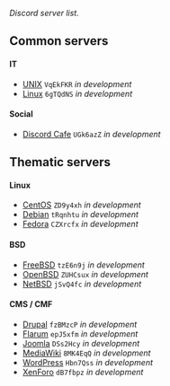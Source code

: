 *Discord server list.*

## Common servers

#### IT

- [UNIX](https://discord.me/unix) `VqEkFKR` *in development*
- [Linux](https://discord.me/linux) `6gTQdNS` *in development*

#### Social

- [Discord Cafe](https://discord.me/cafe) `UGk6azZ` *in development*

## Thematic servers

#### Linux

- [CentOS](https://discord.me/centos) `ZD9y4xh` *in development*
- [Debian](https://discord.me/debian) `tRqnhtu` *in development*
- [Fedora](https://discord.me/fedora) `CZXrcfx` *in development*

#### BSD

- [FreeBSD](https://discord.me/freebsd) `tzE6n9j` *in development*
- [OpenBSD](https://discord.me/openbsd) `ZUHCsux` *in development*
- [NetBSD](https://discord.me/netbsd) `jSvQ4fc` *in development*

#### CMS / CMF

- [Drupal](https://discord.me/drupal) `fzBMzcP` *in development*
- [Flarum](https://discord.me/flarum) `epJ5xfm` *in development*
- [Joomla](https://discord.me/joomla) `DSs2Hcy` *in development*
- [MediaWiki](https://discord.me/mediawiki) `8MK4EqQ` *in development*
- [WordPress](https://discord.me/wordpress) `Hbn7Qss` *in development*
- [XenForo](https://discord.me/xenforo) `dB7fbpz` *in development*
